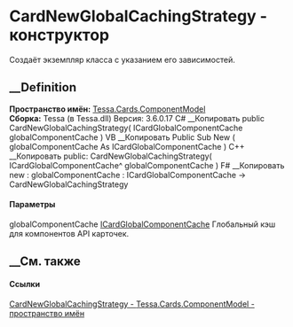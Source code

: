 # CardNewGlobalCachingStrategy - конструктор
Создаёт экземпляр класса с указанием его зависимостей.
## __Definition
 **Пространство имён:**
[Tessa.Cards.ComponentModel](N_Tessa_Cards_ComponentModel.htm)  
 **Сборка:** Tessa (в Tessa.dll) Версия: 3.6.0.17
C# __Копировать
     public CardNewGlobalCachingStrategy(
    	ICardGlobalComponentCache globalComponentCache
    )
VB __Копировать
     Public Sub New ( 
    	globalComponentCache As ICardGlobalComponentCache
    )
C++ __Копировать
     public:
    CardNewGlobalCachingStrategy(
    	ICardGlobalComponentCache^ globalComponentCache
    )
F# __Копировать
     new : 
            globalComponentCache : ICardGlobalComponentCache -> CardNewGlobalCachingStrategy
#### Параметры
globalComponentCache
[ICardGlobalComponentCache](T_Tessa_Cards_ComponentModel_ICardGlobalComponentCache.htm)
    Глобальный кэш для компонентов API карточек.
##  __См. также
#### Ссылки
[CardNewGlobalCachingStrategy -
](T_Tessa_Cards_ComponentModel_CardNewGlobalCachingStrategy.htm)
[Tessa.Cards.ComponentModel - пространство
имён](N_Tessa_Cards_ComponentModel.htm)
